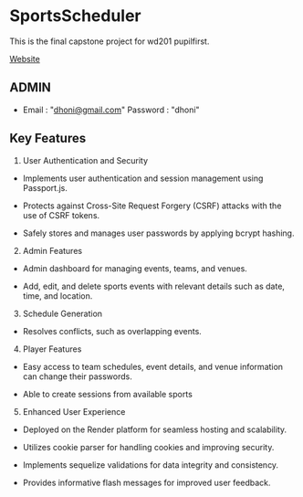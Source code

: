 # SportsScheduler

This is the final capstone project for wd201 pupilfirst.

[Website](https://sports-scheduler-rishith.onrender.com)

## ADMIN

- Email : "dhoni@gmail.com"
  Password : "dhoni"

## Key Features

1. User Authentication and Security

- Implements user authentication and session management using Passport.js.

- Protects against Cross-Site Request Forgery (CSRF) attacks with the use of CSRF tokens.

- Safely stores and manages user passwords by applying bcrypt hashing.

2. Admin Features

- Admin dashboard for managing events, teams, and venues.

- Add, edit, and delete sports events with relevant details such as date, time, and location.

3. Schedule Generation

- Resolves conflicts, such as overlapping events.

4. Player Features

- Easy access to team schedules, event details, and venue information can change their passwords.

- Able to create sessions from available sports

5. Enhanced User Experience

- Deployed on the Render platform for seamless hosting and scalability.

- Utilizes cookie parser for handling cookies and improving security.

- Implements sequelize validations for data integrity and consistency.

- Provides informative flash messages for improved user feedback.
